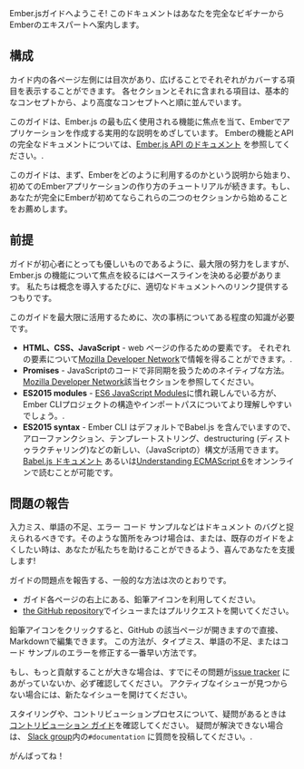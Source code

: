 Ember.jsガイドへようこそ! このドキュメントはあなたを完全なビギナーからEmberのエキスパートへ案内します。

## 構成

カイド内の各ページ左側には目次があり、広げることでそれぞれがカバーする項目を表示することができます。 各セクションとそれに含まれる項目は、基本的なコンセプトから、より高度なコンセプトへと順に並んでいます。

このガイドは、Ember.js の最も広く使用される機能に焦点を当て、Emberでアプリケーションを作成する実用的な説明をめざしています。 Emberの機能とAPI の完全なドキュメントについては、[Ember.js API のドキュメント](http://emberjs.com/api/) を参照してください。.

このガイドは、まず、Emberをどのように利用するのかという説明から始まり、初めてのEmberアプリケーションの作り方のチュートリアルが続きます。もし、あなたが完全にEmberが初めてならこれらの二つのセクションから始めることをお薦めします。

## 前提

ガイドが初心者にとっても優しいものであるように、最大限の努力をしますが、Ember.js の機能について焦点を絞るにはベースラインを決める必要があります。 私たちは概念を導入するたびに、適切なドキュメントへのリンク提供するつもりです。

このガイドを最大限に活用するために、次の事柄についてある程度の知識が必要です。

* **HTML、CSS、JavaScript** - web ページの作るための要素です。 それぞれの要素について[Mozilla Developer Network](https://developer.mozilla.org/en-US/docs/Web)で情報を得ることができます。.
* **Promises** - JavaScriptのコードで非同期を扱うためのネイティブな方法。 [Mozilla Developer Network](https://developer.mozilla.org/en-US/docs/Web/JavaScript/Reference/Global_Objects/Promise)該当セクションを参照してください。
* **ES2015 modules** - [ES6 JavaScript Modules](http://jsmodules.io/)に慣れ親しんでいる方が、Ember CLIプロジェクトの構造やインポートパスについてより理解しやすいでしょう。.
* **ES2015 syntax** - Ember CLI はデフォルトでBabel.js を含んでいますので、アローファンクション、テンプレートストリング、destructuring (ディストゥラクチャリング)などの新しい、（JavaScriptの）構文が活用できます。 [Babel.js ドキュメント](https://babeljs.io/docs/learn-es2015/) あるいは[Understanding ECMAScript 6](https://leanpub.com/understandinges6/read)をオンンラインで読むことが可能です。

## 問題の報告

入力ミス、単語の不足、エラー コード サンプルなどはドキュメント のバグと捉えられるべきです。そのような箇所をみつけ場合は、または、既存のガイドをよくしたい時は、あなたが私たちを助けることができるよう、喜んであなたを支援します!

ガイドの問題点を報告する、一般的な方法は次のとおりです。

* ガイド各ページの右上にある、鉛筆アイコンを利用してください。
* [the GitHub repository](https://github.com/emberjs/guides/)でイシューまたはプルリクエストを開いてください。

鉛筆アイコンをクリックすると、GitHub の該当ページが開きますので直接、Markdownで編集できます。 この方法が、タイプミス、単語の不足、またはコード サンプルのエラーを修正する一番早い方法です。

もし、もっと貢献することが大きな場合は、すでにその問題が[issue tracker](https://github.com/emberjs/guides/issues) にあがっていないか、必ず確認してください。 アクティブなイシューが見つからない場合には、新たなイシューを開けてください。

スタイリングや、コントリビューションプロセスについて、疑問があるときは [コントリビューション ガイド](https://github.com/emberjs/guides/blob/master/CONTRIBUTING.md)を確認してください。 疑問が解決できない場合は、 [Slack group](https://ember-community-slackin.herokuapp.com/)内の`#documentation` に質問を投稿してください。.

がんばってね！